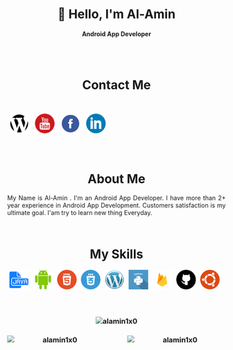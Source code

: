 <h1 align="center"> 👋 Hello, I'm Al-Amin</h1>

<h4 align="center"> Android App Developer </h4></br>

<br/>

<h1 align="center">Contact Me</h1></br>

<!-- Contact me section starts here  -->

[<img align="center" alt="website" title="website" width="45" hspace="5" src="./images/website.svg" />][website]
[<img align="center" alt="youtube" title="youtube link" width="45" hspace="5" src="./images/youtube.svg" />][youtube]
[<img align="center" alt="facebook" title="facebook" width="45" hspace="5" src="./images/facebook.svg" />][facebook]
[<img align="center" alt="linkedin" title="linkedin" width="45" hspace="5" src="./images/linkedin.svg" />][linkedin]
<br />
<br />

<!-- Contact me section ends here  -->
<br/>

<!-- about-me section starts here  -->

<h1 align="center">About Me</h1></p>

<p align="justify">
My Name is Al-Amin . I'm an Android App Developer. I have more than 2+ year experience in Android App Development. Customers satisfaction is my ultimate goal. I'am try to learn new thing Everyday.</p>
<br />
<!-- about-me section ends here  -->



<!-- web related skills section starts here  -->

<h1 align="center">My Skills</h1></p>
<img align="left" alt="java"  width="45" hspace="5" src="./images/java.svg" />
<img align="left" alt="android"  width="45" hspace="5" src="./images/android.svg" />
<img align="left" alt="html5" width="45" hspace="5" src="./images/html5.svg" />
<img align="left" alt="css3" width="45" hspace="5" src="./images/css3.svg" />
<img align="left" alt="wordpress" width="45" hspace="5" src="./images/wordpress.png" />
<img align="left" alt="python" width="45" hspace="5" src="./images/python.svg" />
<img align="left" alt="firebase" width="45" hspace="5" src="./images/firebase.png" />
<img align="left" alt="github" width="45" hspace="5" src="./images/github.svg" />
<img align="left" alt="ubuntu" width="45" hspace="5" src="./images/ubuntu.png" />

<br />
<br />
<br/>
<br/>


<!-- web related skills section ends here  -->
<br/>

<!-- github stats starts here  -->

<h3 align="center">
  <img height=auto width=45% src="https://github-readme-stats.vercel.app/api/top-langs?username=alamin1x0&show_icons=true&locale=en&layout=compact" alt="alamin1x0" />

</h3>

<h3 align="center">
<img  align="left"  width=45% src="https://github-readme-streak-stats.herokuapp.com/?user=alamin1x0&layout=compact" alt="alamin1x0" />


<img align="right" height=auto width=45% src="https://github-readme-stats.vercel.app/api?username=alamin1x0&show_icons=true&layout=compact" alt="alamin1x0" />
</h3>
<!-- github stats ends here  -->

<br/>


<!-- Links section starts here -->

[website]: https://developer-alamin.web.app/
[youtube]: https://www.youtube.com/channel/UCUl5pj84NxFiglFduWqBkKw
[facebook]: https://www.facebook.com/alamin1x0
[linkedin]: https://www.linkedin.com/in/alamin1x0/
[github]: https://github.com/alamin1x0


<!-- Links section ends here -->
